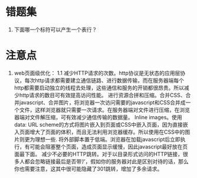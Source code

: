 # 错题集
1. 下面哪一个标符可以产生一个表行？  <TR>



# 注意点
1. web页面级优化：
1.1 减少HTTP请求的次数。http协议是无状态的应用层协议，每次http请求都需要建立通信链路、进行数据传输，而在服务器端每个http都需要启动独立的线程去处理，这些通信和服务的开销都很昂贵。所以减少http请求的数目可有效提高访问性能。
进行资源合拼和压缩。合并CSS、合并javascript、合并图片，将浏览器一次访问需要的javascript和CSS合并成一个文件，这样浏览器就只需要一次请求。在服务器端对文件进行压缩，在浏览器端对文件解压缩，可有效减少通信传输的数据量。
Inline images。使用data: URL scheme的方式将图片嵌入到页面或CSS中嵌入页面，因为直接嵌入页面增大了页面的体积，而且无法利用浏览器缓存。所以使用在CSS中的图片则更为理想一些.
将外部脚本置于低端。浏览器在加载javascript后立即执行，有可能会阻塞整个页面，造成页面显示缓慢，因此javascript最好放在页面最下面。
减少不必要的HTTP跳转。对于以目录形式访问的HTTP链接，很多人都会忽略链接最后是否带’/’，假如你的服务器对此是区别对待的话，那么你也需要注意，这其中很可能隐藏了301跳转，增加了多余请求。